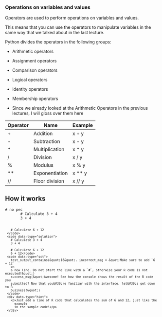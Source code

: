 ### Operations on variables and values

Operators are used to perform operations on variables and values.

This means that you can use the operators to manipulate variables in the same way that we talked about in the last lecture.


Python divides the operators in the following groups:

- Arithmetic operators
- Assignment operators
- Comparison operators
- Logical operators
- Identity operators
- Membership operators


- Since we already looked at the Arithmetic Operators in the previous lectures, I will gloss over them here

Operator|Name|Example
|-|-|-|
|+|Addition|x + y|
|-|Subtraction|x - y
|*|Multiplication|x * y
|/|Division|x / y	|
|%|Modulus|x % y|
|**|Exponentiation|x ** y	 
|//|Floor division|x // y

<div class="exercise">
   <div class="title">
     <h2>How it works</h2>
   </div>
   <div data-datacamp-exercise data-lang="r" data-height="500">
     <code data-type="pre-exercise-code"># no pec</code>
     <code data-type="sample-code">
       # Calculate 3 + 4
       3 + 4

       # Calculate 6 + 12
     </code>
     <code data-type="solution">
       # Calculate 3 + 4
       3 + 4

       # Calculate 6 + 12
       6 + 12</code>
     <code data-type="sct">
       test_output_contains(&quot;18&quot;, incorrect_msg = &quot;Make sure to add `6 + 12`
       on
       a new line. Do not start the line with a `#`, otherwise your R code is not executed!&quot;)
       success_msg(&quot;Awesome! See how the console shows the result of the R code you
       submitted? Now that you&#39;re familiar with the interface, let&#39;s get down to R
       business!&quot;)
     </code>
     <div data-type="hint">
       <p>Just add a line of R code that calculates the sum of 6 and 12, just like the
         example
         in the sample code!</p>
     </div>
   </div>
 </div>
